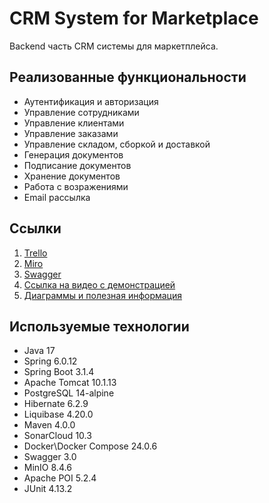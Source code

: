 # CRM System for Marketplace
  Backend часть CRM системы для маркетплейса.

## Реализованные функциональности
* Аутентификация и авторизация
* Управление сотрудниками
* Управление клиентами
* Управление заказами
* Управление складом, сборкой и доставкой
* Генерация документов
* Подписание документов
* Хранение документов
* Работа с возражениями
* Email рассылка

## Ссылки
1. [Trello](https://trello.com/b/wKr3rsdb/main)
2. [Miro](https://miro.com/app/board/uXjVNf2JqSY=/?share_link_id=730527650038)
3. [Swagger](http://45.130.43.231:8080/swagger-ui/index.html#/)
4. [Ссылка на видео с демонстрацией](https://www.youtube.com/watch?v=IiJ7lsvLx9M)
5. [Диаграммы и полезная информация](https://drive.google.com/drive/folders/1kKTUfFGSvf3wOHUtF1s3woI9grvCHA6S?usp=sharing)

## Используемые технологии
* Java 17
* Spring 6.0.12
* Spring Boot 3.1.4
* Apache Tomcat 10.1.13
* PostgreSQL 14-alpine
* Hibernate 6.2.9
* Liquibase 4.20.0
* Maven 4.0.0
* SonarCloud 10.3
* Docker\Docker Compose 24.0.6
* Swagger 3.0
* MinIO 8.4.6
* Apache POI 5.2.4
* JUnit 4.13.2
